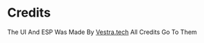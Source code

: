 # Credits

The UI And ESP Was Made By [Vestra.tech](https://github.com/VestraTech) All Credits Go To Them
